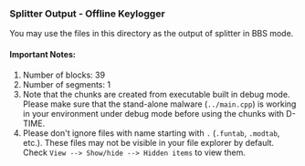 ### Splitter Output - Offline Keylogger

You may use the files in this directory as the output of splitter in BBS mode.

#### Important Notes:
1. Number of blocks: 39
1. Number of segments: 1
1. Note that the chunks are created from executable built in debug mode.
Please make sure that the stand-alone  malware (`../main.cpp`) is working in
your environment under debug mode before using the chunks with D-TIME.
1. Please don't ignore files with name starting with `.` (`.funtab`, `.modtab`, etc.).
These files may not be visible in your file explorer by default.  
Check `View --> Show/hide --> Hidden items` to view them.

